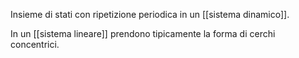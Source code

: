 Insieme di stati con ripetizione periodica in un [[sistema dinamico]].

In un [[sistema lineare]] prendono tipicamente la forma di cerchi concentrici.